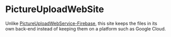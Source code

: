 # PictureUploadWebSite

 Unlike [PictureUploadWebService-Firebase](https://github.com/ulasahin/PictureUploadWebService-Firebase), this site keeps the files in its own back-end instead of keeping them on a platform such as Google Cloud.
